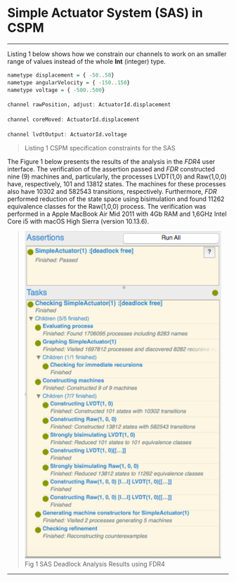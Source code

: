 # Simple Actuator System (SAS) in CSPM

---

Listing 1 below shows how we constrain our channels to work on an smaller range of values instead of the whole **Int** (integer) type.

  ```haskell
  nametype displacement = { -50..50}
  nametype angularVelocity = { -150..150}
  nametype voltage = { -500..500}

  channel rawPosition, adjust: ActuatorId.displacement

  channel coreMoved: ActuatorId.displacement

  channel lvdtOutput: ActuatorId.voltage
  ```
  > Listing 1 CSPM specification constraints for the SAS

The Figure 1 below presents the results of the analysis in the *FDR*4 user interface. The verification of the assertion passed and *FDR* constructed nine (9) machines and, particularly, the processes LVDT(1,0) and Raw(1,0,0) have, respectively, 101 and 13812 states. The machines for these processes also have 10302 and 582543 transitions, respectively. Furthermore, *FDR* performed reduction of the state space using bisimulation and found 11262 equivalence classes for the Raw(1,0,0) process. The verification was performed in a Apple MacBook Air Mid 2011 with 4Gb RAM and 1,6GHz Intel Core i5 with macOS High Sierra (version 10.13.6).

  > ![](Fig7.png) \
  > Fig 1 SAS Deadlock Analysis Results using FDR4

---
